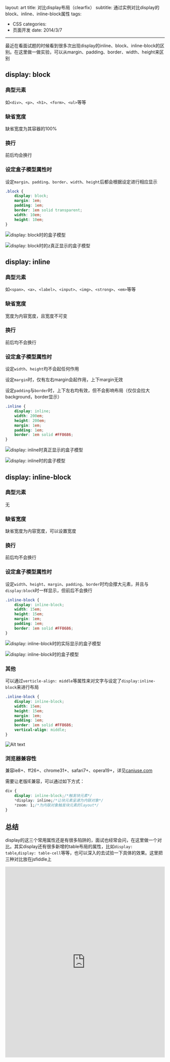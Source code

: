 layout: art
title: 对比display布局（clearfix）
subtitle: 通过实例对比display的block、inline、inline-block属性
tags: 
- CSS
categories: 
- 页面开发
date: 2014/3/7
---


最近在看面试题的时候看到很多次出现display的inline、block、inline-block的区别。在这里做一做实验，可以从margin、padding、border、width、height来区别

<!-- more -->

## display: block
### 典型元素
如```<div>```、```<p>```、```<h1>```、```<form>```、```<ul>```等等

### 缺省宽度
缺省宽度为其容器的100%

### 换行
前后均会换行

### 设定盒子模型属性时
设定```margin```、```padding```、```border```、```width```、```height```后都会根据设定进行相应显示
```css
.block {
    display: block;
    margin: 1em;
    padding: 1em;
    border: 1em solid transparent;
    width: 10em;
    height: 10em;
}
```
![display: block时的盒子模型](/img/display/1.png)

![display: block时的z真正显示的盒子模型](/img/display/2.png)

## display: inline
### 典型元素
如```<span>```、```<a>```、```<label>```、```<input>```、```<img>```、```<strong>```、```<em>```等等

### 缺省宽度
宽度为内容宽度，且宽度不可变

### 换行
前后均不会换行

### 设定盒子模型属性时
设定```width```、```height```均不会起任何作用

设定```margin```时，仅有左右margin会起作用，上下margin无效

设定```padding```与```border```时，上下左右均有效，但不会影响布局（仅仅会拉大background，border显示）
```css
.inline {
    display: inline;
    width: 200em;
    height: 200em;
    margin: 1em;
    padding: 1em;
    border: 1em solid #FF8686;
}
```
![display: inline时真正显示的盒子模型](/img/display/3.png)

![display: inline时的盒子模型](/img/display/4.png)

## display: inline-block
### 典型元素
无

### 缺省宽度
缺省宽度为内容宽度，可以设置宽度

### 换行
前后均不会换行

### 设定盒子模型属性时
设定```width```、```height```、```margin```、```padding```、```border```时均会撑大元素，并且与```display:block```时一样显示，但前后不会换行
```css
.inline-block {
    display: inline-block;
    width: 15em;
    height: 15em;
    margin: 1em;
    padding: 1em;
    border: 1em solid #FF8686;
}
```
![display: inline-block时的实际显示的盒子模型](/img/display/5.png)

![display: inline-block时的盒子模型](/img/display/6.png)

### 其他
可以通过```verticle-align: middle```等属性来对文字与设定了```display:inline-block```来进行布局

```css
.inline-block {
    display: inline-block;
    width: 15em;
    height: 15em;
    margin: 1em;
    padding: 1em;
    border: 1em solid #FF8686;
    vertical-align: middle;
}
```
![Alt text](/img/display/7.png)

### 浏览器兼容性
兼容ie8+、ff26+、chrome31+、safari7+、opera19+，详见[caniuse.com](http://caniuse.com/#search=inline-block)

需要让老版IE兼容，可以通过如下方式：
```css
div {
    display: inline-block;/*触发块元素*/
    *display: inline;/*让块元素呈递为内联对象*/
    *zoom: 1;/*为内联对象触发块元素的layout*/
}
```

## 总结
display的这三个常用属性还是有很多陷阱的，面试也经常会问，在这里做一个对比。其实display还有很多新增的table布局的属性，比如```display: table```,```display: table-cell```等等，也可以深入的去试验一下具体的效果。这里把三种对比放在jsfiddle上

<iframe width="100%" height="600" src="https://jsfiddle.net/skyinlayer/KC3Xr/embedded/result,css,html" allowfullscreen="allowfullscreen" frameborder="0">&nbsp;</iframe>

